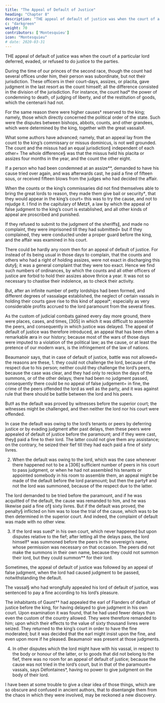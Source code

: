 ```yaml
---
title: "The Appeal of Default of Justice"
heading: "Chapter 8"
description: "THE appeal of default of justice was when the court of a particular lord deferred, evaded, or refused to do justice to the parties"
c: "darkgreen"
weight: 70
contributors: ['Montesquieu']
icon: "Montesquieu"
# date: 2020-03-31
---
```




THE appeal of default of justice was when the court of a particular lord deferred, evaded, or refused to do justice to the parties.

During the time of our princes of the second race, though the count had several offices under him, their  person was subordinate, but not their jurisdiction. These officers in their court-days, assizes, or placita, gave judgment in the last resort as the count himself; all the difference consisted in the division of the jurisdiction. For instance, the count had* the power of condemning to death, of judging of liberty, and of the restitution of goods, which the centenarii had not.

For the same reason there were higher causes† reserved to the king; namely, those which directly concerned the political order of the state. Such were the disputes between bishops, abbots, counts, and other grandees, which were determined by the king, together with the great vassals‡.

What some authors have advanced; namely, that an appeal lay from the count to the king’s commissary or missus dominicus, is not well grounded. The count and the missus had an equal jurisdiction∥ independent of each other=  The whole difference§ was that the missus held his placita or assizes four months in the year, and the count the other eight.

If a person who had been condemned at an assize**, demanded to have his cause tried over again, and was afterwards cast, he paid a fine of fifteen sous, or received fifteen blows from the judges who had decided the affair.

When the counts or the king’s commissaries did not find themselves able to bring the great lords to reason, they made them give bail or security†, that they would appear in the king’s court=  this was to try the cause, and not to rejudge it. I find in the capitulary of Metz‡, a law by which the appeal of false judgment to the king’s court is established, and all other kinds of appeal are proscribed and punished.

If they refused to submit to the judgment of the sheriffs∥, and made no complaint, they were imprisoned till they had submitted=  but if they complained, they were conducted under a proper guard before the king, and the affair was examined in his court.

There could be hardly any room then for an appeal of default of justice. For instead of its being usual in those days to complain, that the counts and others who had a right of holding assizes, were not exact in discharging this duty§; it was a general complaint that they were too exact. Hence we find such numbers of ordinances, by which the counts and all other officers of justice are forbid to hold their assizes above thrice a year. It was not so necessary to chastise their indolence, as to check their activity.

But, after an infinite number of petty lordships had been formed, and different degrees of vassalage established, the neglect of certain vassals in holding their courts gave rise to this kind of appeal*; especially as very considerable profits accrued to the lord paramount from the several fines.

As the custom of judicial combats gained every day more ground, there were places, cases, and times, [305] in which it was difficult to assemble the peers, and consequently in which justice was delayed. The appeal of default of justice was therefore introduced, an appeal that has been often a remarkable æra in our history; because most of the wars of those days were imputed to a violation of the political law; as the cause, or at least the pretence of our modern wars, is the infringement of the law of nations.

Beaumanoir says, that in case of default of justice, battle was not allowed=  the reasons are these, 1. they could not challenge the lord, because of the respect due to his person; neither could they challenge the lord’s peers, because the case was clear, and they had only to reckon the days of the summons, or of the other delays; there had been no judgment passed, consequently there could be no appeal of false judgement=  in fine, the crime of the peers offended the lord as well as the party, and it was against rule that there should be battle between the lord and his peers.

But‡ as the default was proved by witnesses before the superior court; the witnesses might be challenged, and then neither the lord nor his court were offended.

In case the default was owing to the lord’s tenants or peers by deferring justice or by evading judgment after past delays, then these peers were appealed of default of justice before the paramount; and if they were cast, they∥ paid a fine to their lord. The latter could not give them any assistance; on the contrary, he seized their fief till they had each paid a fine of sixty livres.

2. When the default was owing to the lord, which was the case whenever there happened not to be a [306] sufficient number of peers in his court to pass judgment, or when he had not assembled his tenants or appointed somebody in his room to assemble them, an appeal might be made of the default before the lord paramount; but then the party‡ and not the lord was summoned, because of the respect due to the latter.

The lord demanded to be tried before the paramount, and if he was acquitted of the default, the cause was remanded to him, and he was likewise paid a fine of∥ sixty livres. But if the default was proved, the penalty§ inflicted on him was to lose the trial of the cause, which was to be then determined in the superior court. And indeed, the complaint of default was made with no other view.

3. If the lord was sued* in his own court, which never happened but upon disputes relative to the fief; after letting all the delays pass, the lord himself† was summoned before the peers in the sovereign’s name, whose permission was necessary on that occasion. The peers did not make the summons in their own name, because they could not summon their lord, but they could summon** for their lord.

Sometimes, the appeal of default of justice was followed by an appeal of false judgment, when the lord had caused judgment to be passed, notwithstanding the default.

The vassal§ who had wrongfully appealed his lord of default of justice, was sentenced to pay a fine according to his lord’s pleasure.

The inhabitants of Gaunt†† had appealed the earl of Flanders of default of justice before the king, for having delayed to give judgment in his own court. Upon examination it was found, that he had used fewer delays than even the custom of the country allowed. They were therefore remanded to him; upon which their effects to the value of sixty thousand livres were seized. They returned to the king’s court in order to have the fine moderated; but it was decided that the earl might insist upon the fine, and even upon more if he pleased. Beaumanoir was present at those judgments.

4. In other disputes which the lord might have with his vassal, in respect to the body or honour of the latter, or to goods that did not belong to the fief, there was no room for an appeal of default of justice; because the cause was not tried in the lord’s court, but in that of the paramount=  vassals, says Défontaines*, having no power to give judgment on the body of their lord.

I have been at some trouble to give a clear idea of those things, which are so obscure and confused in ancient authors, that to disentangle them from the chaos in which they were involved, may be reckoned a new discovery.
